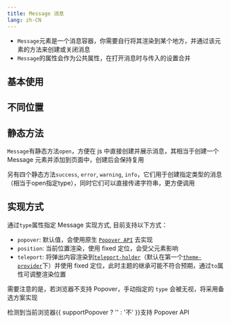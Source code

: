 ```yaml
---
title: Message 消息
lang: zh-CN
---
```


- `Message`元素是一个消息容器，你需要自行将其渲染到某个地方，并通过该元素的方法来创建或关闭消息
- `Message`的属性会作为公共属性，在打开消息时与传入的设置合并

## 基本使用

<!-- @Code:basicUsage -->

## 不同位置

<!-- @Code:differentPlacements -->

## 静态方法

`Message`有静态方法`open`，方便在 js 中直接创建并展示消息，其相当于创建一个 Message 元素并添加到页面中，创建后会保持复用

另有四个静态方法`success`, `error`, `warning`, `info`，它们用于创建指定类型的消息（相当于open指定type），同时它们可以直接传递字符串，更方便调用

<!-- @Code:staticMethods -->

## 实现方式

通过`type`属性指定 Message 实现方式, 目前支持以下方式：

- `popover`: 默认值，会使用原生 [`Popover API`](https://developer.mozilla.org/en-US/docs/Web/API/Popover_API) 去实现
- `position`: 当前位置渲染，使用 fixed 定位，会受父元素影响
- `teleport`: 将弹出内容渲染到[`teleport-holder`](/components/teleport-holder/)（默认在第一个[`theme-provider`](/components/theme-provider/)下）并使用 fixed 定位，此时主题的继承可能不符合预期，通过`to`属性可调整渲染位置

需要注意的是，若浏览器不支持 Popover，手动指定的 `type` 会被无视，将采用备选方案实现

检测到当前浏览器{{ supportPopover ? '' : '不' }}支持 Popover API

<!-- @Code:otherTypes -->

<script setup>
  import { supportPopover } from '@lun/utils';
</script>
